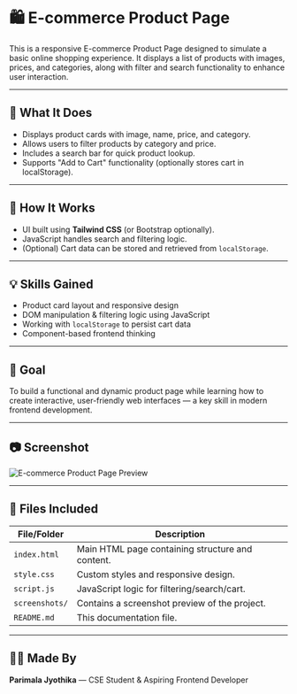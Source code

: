 # 🛍️ E-commerce Product Page

This is a responsive E-commerce Product Page designed to simulate a basic online shopping experience. It displays a list of products with images, prices, and categories, along with filter and search functionality to enhance user interaction.

---

## 📌 What It Does

- Displays product cards with image, name, price, and category.
- Allows users to filter products by category and price.
- Includes a search bar for quick product lookup.
- Supports "Add to Cart" functionality (optionally stores cart in localStorage).

---

## 🔧 How It Works

- UI built using **Tailwind CSS** (or Bootstrap optionally).
- JavaScript handles search and filtering logic.
- (Optional) Cart data can be stored and retrieved from `localStorage`.

---

## 💡 Skills Gained

- Product card layout and responsive design
- DOM manipulation & filtering logic using JavaScript
- Working with `localStorage` to persist cart data
- Component-based frontend thinking

---

## 🎯 Goal

To build a functional and dynamic product page while learning how to create interactive, user-friendly web interfaces — a key skill in modern frontend development.

---

## 📷 Screenshot

![E-commerce Product Page Preview](product-page.png)



---

## 📁 Files Included

| File/Folder           | Description                                        |
|-----------------------|----------------------------------------------------|
| `index.html`          | Main HTML page containing structure and content.  |
| `style.css`           | Custom styles and responsive design.              |
| `script.js`           | JavaScript logic for filtering/search/cart.       |
| `screenshots/`        | Contains a screenshot preview of the project.     |
| `README.md`           | This documentation file.                          |

---

## 🧑‍💻 Made By

**Parimala Jyothika** — CSE Student & Aspiring Frontend Developer

